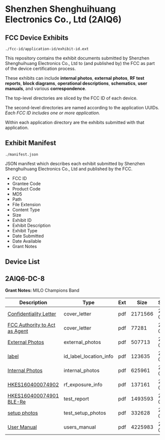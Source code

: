 # Shenzhen Shenghuihuang Electronics Co., Ltd (2AIQ6)
## FCC Device Exhibits

```
./fcc-id/application-id/exhibit-id.ext
```

This repository contains the exhibit documents submitted by Shenzhen Shenghuihuang Electronics Co., Ltd to (and published by) the FCC as part of the device certification process.

These exhibits can include **internal photos**, **external photos**, **RF test reports**, **block diagrams**, **operational descriptions**, **schematics**, **user manuals**, and various **correspondence**.

The top-level directories are sliced by the FCC ID of each device.

The second-level directories are named according to the application UUIDs. *Each FCC ID includes one or more application.*

Within each application directory are the exhibits submitted with that application. 

## Exhibit Manifest

```
./manifest.json
```

JSON manifest which describes each exhibit submitted by Shenzhen Shenghuihuang Electronics Co., Ltd and published by the FCC.

- FCC ID
- Grantee Code
- Product Code
- MD5
- Path
- File Extension
- Content Type
- Size
- Exhibit ID
- Exhibit Description
- Exhibit Type
- Date Submitted
- Date Available
- Grant Notes

## Device List
## 2AIQ6-DC-8
**Grant Notes:** MILO Champions Band

| Description | Type | Ext | Size | Submitted | Available |
| ----------- | ---- | --- | ---- | --------- | --------- |
| [Confidentiality Letter](2AIQ6-DC-8/319b714d6303e2efffe46db527321f99/3100906.pdf) | cover_letter | pdf | 2171566 | 2016-08-16 | 2016-08-26 |
| [FCC Authority to Act as Agent](2AIQ6-DC-8/319b714d6303e2efffe46db527321f99/3100907.pdf) | cover_letter | pdf | 77281 | 2016-08-16 | 2016-08-26 |
| [External Photos](2AIQ6-DC-8/319b714d6303e2efffe46db527321f99/3100908.pdf) | external_photos | pdf | 507713 | 2016-08-16 | 2016-08-26 |
| [label](2AIQ6-DC-8/319b714d6303e2efffe46db527321f99/3100909.pdf) | id_label_location_info | pdf | 123635 | 2016-08-16 | 2016-08-26 |
| [Internal Photos](2AIQ6-DC-8/319b714d6303e2efffe46db527321f99/3100910.pdf) | internal_photos | pdf | 625961 | 2016-08-16 | 2016-08-26 |
| [HKES160400074902](2AIQ6-DC-8/319b714d6303e2efffe46db527321f99/3100912.pdf) | rf_exposure_info | pdf | 137161 | 2016-08-16 | 2016-08-26 |
| [HKES160400074901 BLE-Re](2AIQ6-DC-8/319b714d6303e2efffe46db527321f99/3100914.pdf) | test_report | pdf | 1493593 | 2016-08-16 | 2016-08-26 |
| [setup photos](2AIQ6-DC-8/319b714d6303e2efffe46db527321f99/3100915.pdf) | test_setup_photos | pdf | 332628 | 2016-08-16 | 2016-08-26 |
| [User Manual](2AIQ6-DC-8/319b714d6303e2efffe46db527321f99/3100916.pdf) | users_manual | pdf | 4225983 | 2016-08-16 | 2016-08-26 |
